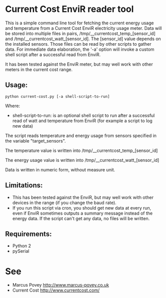 Current Cost EnviR reader tool
==============================

This is a simple command line tool for fetching the current energy usage and temperature from a Current Cost EnviR electricity usage meter. Data will be stored into multiple files in pairs, /tmp/\_\_currentcost\_temp\_[sensor\_id] and /tmp/\_\_currentcost\_watt\_[sensor\_id]. The [sensor_id] value depends on the installed sensors. Those files can be read by other scripts to gather data. For immediate data elaboration, the '-a' option will invoke a custom shell script after a successful read from EnviR.

It has been tested against the EnviR meter, but may well work with other meters in the current cost range.
	
Usage:
------
	
	python current-cost.py [-a shell-script-to-run]

Where:

 * shell-script-to-run: is an optional shell script to run after a successful read of watt and temperature from EnviR (for example a script to log new data)

The script reads temperature and energy usage from sensors specified in the variable "target_sensors".

The temperature value is written into /tmp/\_\_currentcost\_temp\_[sensor\_id]

The energy usage value is written into /tmp/\_\_currentcost\_watt\_[sensor\_id]

Data is written in numeric form, without measure unit.

Limitations:
------------

 * This has been tested against the EnviR, but may well work with other devices in the range (if you change the baud rate).
 * If you run this script via cron, you should get new data at every run, even if EnviR sometimes outputs a summary message instead of the energy data. If the script can't get any data, no files will be written.

Requirements:
-------------
 
 * Python 2
 * pySerial

See
===

 * Marcus Povey <http://www.marcus-povey.co.uk>
 * Current Cost <http://www.currentcost.com/>
	 
